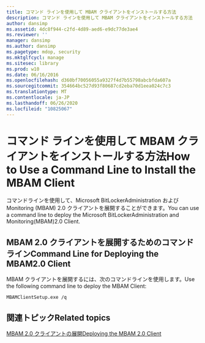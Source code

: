 ```yaml
---
title: コマンド ラインを使用して MBAM クライアントをインストールする方法
description: コマンド ラインを使用して MBAM クライアントをインストールする方法
author: dansimp
ms.assetid: 4dc8f944-c2fd-4d89-aed6-e9dc77de3ae4
ms.reviewer: ''
manager: dansimp
ms.author: dansimp
ms.pagetype: mdop, security
ms.mktglfcycl: manage
ms.sitesec: library
ms.prod: w10
ms.date: 06/16/2016
ms.openlocfilehash: d360bf70056055a9327f4d7b55798abcbfda607a
ms.sourcegitcommit: 354664bc527d93f80687cd2eba70d1eea024c7c3
ms.translationtype: MT
ms.contentlocale: ja-JP
ms.lasthandoff: 06/26/2020
ms.locfileid: "10825067"
---
```

# <span data-ttu-id="d3881-103">コマンド ラインを使用して MBAM クライアントをインストールする方法</span><span class="sxs-lookup"><span data-stu-id="d3881-103">How to Use a Command Line to Install the MBAM Client</span></span>


<span data-ttu-id="d3881-104">コマンドラインを使用して、Microsoft BitLockerAdministration および Monitoring (MBAM) 2.0 クライアントを展開することができます。</span><span class="sxs-lookup"><span data-stu-id="d3881-104">You can use a command line to deploy the Microsoft BitLockerAdministration and Monitoring(MBAM)2.0 Client.</span></span>

## <a href="" id="command-line-for-deploying-the-mbam-2-0-client-"></a><span data-ttu-id="d3881-105">MBAM 2.0 クライアントを展開するためのコマンドライン</span><span class="sxs-lookup"><span data-stu-id="d3881-105">Command Line for Deploying the MBAM2.0 Client</span></span>


<span data-ttu-id="d3881-106">MBAM クライアントを展開するには、次のコマンドラインを使用します。</span><span class="sxs-lookup"><span data-stu-id="d3881-106">Use the following command line to deploy the MBAM Client:</span></span>

`MBAMClientSetup.exe /q`

## <span data-ttu-id="d3881-107">関連トピック</span><span class="sxs-lookup"><span data-stu-id="d3881-107">Related topics</span></span>


[<span data-ttu-id="d3881-108">MBAM 2.0 クライアントの展開</span><span class="sxs-lookup"><span data-stu-id="d3881-108">Deploying the MBAM 2.0 Client</span></span>](deploying-the-mbam-20-client-mbam-2.md)

 

 





